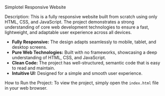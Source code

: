 
Simplotel Responsive Website

Description:
This is a fully responsive website built from scratch using only HTML, CSS, and JavaScript. The project demonstrates a strong understanding of core web development technologies to ensure a fast, lightweight, and adaptable user experience across all devices.

- **Fully Responsive:** The design adapts seamlessly to mobile, tablet, and desktop screens.
- **Pure Web Technologies:** Built with no frameworks, showcasing a deep understanding of HTML, CSS, and JavaScript.
- **Clean Code:** The project has well-structured, semantic code that is easy to read and maintain.
- **Intuitive UI:** Designed for a simple and smooth user experience.

How to Run the Project:
To view the project, simply open the `index.html` file in your web browser.
